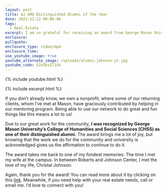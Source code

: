 ```yaml
---
layout: post
title: AJ GMU Distinguished Alumni of the Year
date: 2022-12-22 00:00:00
tags:
  - Real Estate
excerpt: I am so grateful for receiving an award from George Mason University.
enclosure:
pullquote:
enclosure_type: video/mp4
enclosure_time:
use_youtube_image: true
youtube_alternate_image: /uploads/alumni-johnson-yt.jpg
youtube_code: 52o5ksZl1Gk
---
```

{% include youtube.html %}

{% include excerpt.html %}

If you don’t already know, we own a nonprofit, where some of our returning clients, whom I’ve met at Mason, have graciously contributed by helping in our mentoring program. Being able to use our network to do great and fun things like this means a lot to us\!

Due to our great work for the community, **I was recognized by George Mason University’s College of Humanities and Social Sciences (CHSS) as one of their distinguished alumni.** The award brings me a lot of joy, but knowing that the work we do for the community and university is acknowledged gives us the affirmation to continue to do it.&nbsp;

The award takes me back to one of my fondest memories: The time I met my wife at the campus. In between Roberts and Johnson Center, I met the love of my life, Christal Johnson.&nbsp;

Again, thank you for the award\! You can read more about it by clicking on this [link](https://chss.gmu.edu/community-catalyst-award-recipients-2022/chss-distinguished-alumni-african-and-african-american-studies). Meanwhile, if you need help with your real estate needs, call or email me. I’d love to connect with you\!